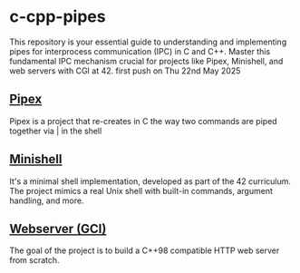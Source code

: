 # c-cpp-pipes
This repository is your essential guide to understanding and implementing pipes for interprocess communication (IPC) in C and C++. Master this fundamental IPC mechanism crucial for projects like Pipex, Minishell, and web servers with CGI at 42.
first push on Thu 22nd May 2025

## [Pipex]() 
Pipex is a project that re-creates in C the way two commands are piped together via | in the shell

## [Minishell]()
It's a minimal shell implementation, developed as part of the 42 curriculum. The project mimics a real Unix shell with built-in commands, argument handling, and more.

## [Webserver (GCI)]()
The goal of the project is to build a C++98 compatible HTTP web server from scratch. 
